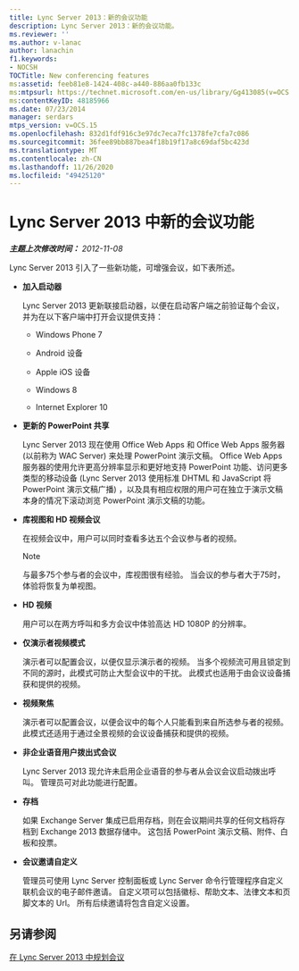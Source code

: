 ```yaml
---
title: Lync Server 2013：新的会议功能
description: Lync Server 2013：新的会议功能。
ms.reviewer: ''
ms.author: v-lanac
author: lanachin
f1.keywords:
- NOCSH
TOCTitle: New conferencing features
ms:assetid: feeb81e8-1424-408c-a440-886aa0fb133c
ms:mtpsurl: https://technet.microsoft.com/en-us/library/Gg413085(v=OCS.15)
ms:contentKeyID: 48185966
ms.date: 07/23/2014
manager: serdars
mtps_version: v=OCS.15
ms.openlocfilehash: 832d1fdf916c3e97dc7eca7fc1378fe7cfa7c086
ms.sourcegitcommit: 36fee89bb887bea4f18b19f17a8c69daf5bc423d
ms.translationtype: MT
ms.contentlocale: zh-CN
ms.lasthandoff: 11/26/2020
ms.locfileid: "49425120"
---
```

# <a name="new-conferencing-features-in-lync-server-2013"></a>Lync Server 2013 中新的会议功能

<div data-xmlns="http://www.w3.org/1999/xhtml">

<div class="topic" data-xmlns="http://www.w3.org/1999/xhtml" data-msxsl="urn:schemas-microsoft-com:xslt" data-cs="https://msdn.microsoft.com/">

<div data-asp="https://msdn2.microsoft.com/asp">



</div>

<div id="mainSection">

<div id="mainBody">

<span> </span>

_**主题上次修改时间：** 2012-11-08_

Lync Server 2013 引入了一些新功能，可增强会议，如下表所述。

  - **加入启动器**
    
    Lync Server 2013 更新联接启动器，以便在启动客户端之前验证每个会议，并为在以下客户端中打开会议提供支持：
    
      - Windows Phone 7
    
      - Android 设备
    
      - Apple iOS 设备
    
      - Windows 8
    
      - Internet Explorer 10

  - **更新的 PowerPoint 共享**
    
    Lync Server 2013 现在使用 Office Web Apps 和 Office Web Apps 服务器 (以前称为 WAC Server) 来处理 PowerPoint 演示文稿。 Office Web Apps 服务器的使用允许更高分辨率显示和更好地支持 PowerPoint 功能、访问更多类型的移动设备 (Lync Server 2013 使用标准 DHTML 和 JavaScript 将 PowerPoint 演示文稿广播) ，以及具有相应权限的用户可在独立于演示文稿本身的情况下滚动浏览 PowerPoint 演示文稿的功能。

  - **库视图和 HD 视频会议**
    
    在视频会议中，用户可以同时查看多达五个会议参与者的视频。
    
    <div>
    

    > [!NOTE]  
    > 与最多75个参与者的会议中，库视图很有经验。 当会议的参与者大于75时，体验将恢复为单视图。

    
    </div>

  - **HD 视频**
    
    用户可以在两方呼叫和多方会议中体验高达 HD 1080P 的分辨率。

  - **仅演示者视频模式**
    
    演示者可以配置会议，以便仅显示演示者的视频。 当多个视频流可用且锁定到不同的源时，此模式可防止大型会议中的干扰。 此模式也适用于由会议设备捕获和提供的视频。

  - **视频聚焦**
    
    演示者可以配置会议，以便会议中的每个人只能看到来自所选参与者的视频。 此模式还适用于通过全景视频的会议设备捕获和提供的视频。

  - **非企业语音用户拨出式会议**
    
    Lync Server 2013 现允许未启用企业语音的参与者从会议会议启动拨出呼叫。 管理员可对此功能进行配置。

  - **存档**
    
    如果 Exchange Server 集成已启用存档，则在会议期间共享的任何文档将存档到 Exchange 2013 数据存储中。 这包括 PowerPoint 演示文稿、附件、白板和投票。

  - **会议邀请自定义**
    
    管理员可使用 Lync Server 控制面板或 Lync Server 命令行管理程序自定义联机会议的电子邮件邀请。 自定义项可以包括徽标、帮助文本、法律文本和页脚文本的 Url。 所有后续邀请将包含自定义设置。

<div>

## <a name="see-also"></a>另请参阅


[在 Lync Server 2013 中规划会议](lync-server-2013-planning-for-conferencing.md)  
  

</div>

</div>

<span> </span>

</div>

</div>

</div>

